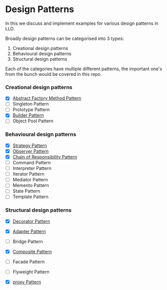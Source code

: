 # Design Patterns

In this we discuss and implement examples for various design patterns in LLD.

Broadly design patterns can be categorised into 3 types:
1. Creational design patterns
2. Behavioural design patterns
3. Structural design patterns

Each of the categories have multiple different patterns, the important one's
from the bunch would be covered in this repo.

### Creational design patterns
- [X] [Abstract Factory Method Pattern](src/main/java/com/basava/abstract_factory_pattern)
- [ ] Singleton Pattern
- [ ] Prototype Pattern
- [X] [Builder Pattern](src/main/java/com/basava/builder_pattern)
- [ ] Object Pool Pattern

### Behavioural design patterns
- [X] [Strategy Pattern](src/main/java/com/basava/strategy_pattern)
- [X] [Observer Pattern](src/main/java/com/basava/observer_pattern)
- [X] [Chain of Responsibility Pattern](src/main/java/com/basava/chain_of_responsibility)
- [ ] Command Pattern
- [ ] Interpreter Pattern
- [ ] Iterator Pattern
- [ ] Mediator Pattern
- [ ] Memento Pattern
- [ ] State Pattern
- [ ] Template Pattern

### Structural design patterns
- [X] [Decorator Pattern](src/main/java/com/basava/decorator_pattern)
- [X] [Adapter Pattern](src/main/java/com/basava/adapter_pattern)
- [ ] Bridge Pattern
- [X] [Composite Pattern](src/main/java/com/basava/composite_pattern)
- [ ] Facade Pattern
- [ ] Flyweight Pattern
- [X] [proxy Pattern](src/main/java/com/basava/proxy_pattern)

